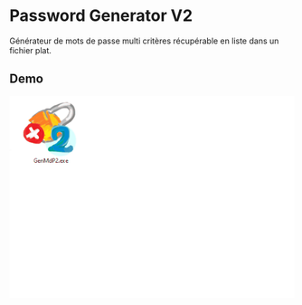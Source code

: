# Password Generator V2

Générateur de mots de passe multi critères récupérable en liste dans un fichier plat.

## Demo

![Démo de l'application](./assets/GenMdP2-1turn.gif)

